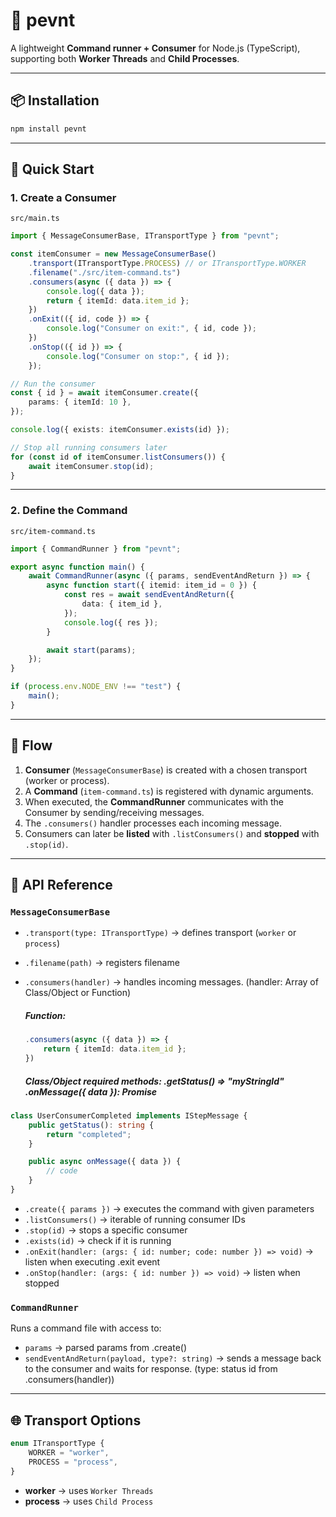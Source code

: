 # 📨 pevnt

A lightweight **Command runner + Consumer** for Node.js (TypeScript), supporting both **Worker Threads** and **Child Processes**.

---

## 📦 Installation

```bash
npm install pevnt
```

---

## 🚀 Quick Start

### 1. Create a Consumer

`src/main.ts`

```ts
import { MessageConsumerBase, ITransportType } from "pevnt";

const itemConsumer = new MessageConsumerBase()
    .transport(ITransportType.PROCESS) // or ITransportType.WORKER
    .filename("./src/item-command.ts")
    .consumers(async ({ data }) => {
        console.log({ data });
        return { itemId: data.item_id };
    })
    .onExit(({ id, code }) => {
        console.log("Consumer on exit:", { id, code });
    })
    .onStop(({ id }) => {
        console.log("Consumer on stop:", { id });
    });

// Run the consumer
const { id } = await itemConsumer.create({
    params: { itemId: 10 },
});

console.log({ exists: itemConsumer.exists(id) });

// Stop all running consumers later
for (const id of itemConsumer.listConsumers()) {
    await itemConsumer.stop(id);
}
```

---

### 2. Define the Command

`src/item-command.ts`

```ts
import { CommandRunner } from "pevnt";

export async function main() {
    await CommandRunner(async ({ params, sendEventAndReturn }) => {
        async function start({ itemid: item_id = 0 }) {
            const res = await sendEventAndReturn({
                data: { item_id },
            });
            console.log({ res });
        }

        await start(params);
    });
}

if (process.env.NODE_ENV !== "test") {
    main();
}
```

---

## 🔄 Flow

1. **Consumer** (`MessageConsumerBase`) is created with a chosen transport (worker or process).
2. A **Command** (`item-command.ts`) is registered with dynamic arguments.
3. When executed, the **CommandRunner** communicates with the Consumer by sending/receiving messages.
4. The `.consumers()` handler processes each incoming message.
5. Consumers can later be **listed** with `.listConsumers()` and **stopped** with `.stop(id)`.

---

## 📘 API Reference

### `MessageConsumerBase`

-   `.transport(type: ITransportType)` → defines transport (`worker` or `process`)
-   `.filename(path)` → registers filename
-   `.consumers(handler)` → handles incoming messages. (handler: Array of Class/Object or Function)

    ##### Function:

    ```ts
    .consumers(async ({ data }) => {
        return { itemId: data.item_id };
    })
    ```

    ##### Class/Object required methods: .getStatus() => "myStringId" .onMessage({ data }): Promise<any>

```ts
class UserConsumerCompleted implements IStepMessage {
    public getStatus(): string {
        return "completed";
    }

    public async onMessage({ data }) {
        // code
    }
}
```

-   `.create({ params })` → executes the command with given parameters
-   `.listConsumers()` → iterable of running consumer IDs
-   `.stop(id)` → stops a specific consumer
-   `.exists(id)` → check if it is running
-   `.onExit(handler: (args: { id: number; code: number }) => void)` → listen when executing .exit event
-   `.onStop(handler: (args: { id: number }) => void)` → listen when stopped

### `CommandRunner`

Runs a command file with access to:

-   `params` → parsed params from .create()
-   `sendEventAndReturn(payload, type?: string)` → sends a message back to the consumer and waits for response. (type: status id from .consumers(handler))

---

## 🌐 Transport Options

```ts
enum ITransportType {
    WORKER = "worker",
    PROCESS = "process",
}
```

-   **worker** → uses `Worker Threads`
-   **process** → uses `Child Process`

